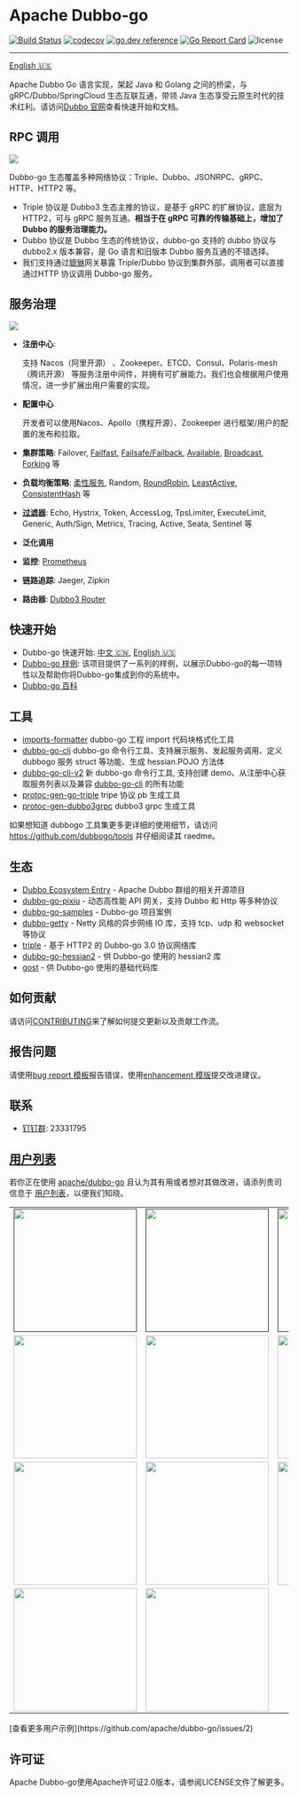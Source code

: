 # Apache Dubbo-go

[![Build Status](https://github.com/apache/dubbo-go/workflows/CI/badge.svg)](https://travis-ci.org/apache/dubbo-go)
[![codecov](https://codecov.io/gh/apache/dubbo-go/branch/master/graph/badge.svg)](https://codecov.io/gh/apache/dubbo-go)
[![go.dev reference](https://img.shields.io/badge/go.dev-reference-007d9c?logo=go&logoColor=white&style=flat-square)](https://pkg.go.dev/github.com/apache/dubbo-go?tab=doc)
[![Go Report Card](https://goreportcard.com/badge/github.com/apache/dubbo-go)](https://goreportcard.com/report/github.com/apache/dubbo-go)
![license](https://img.shields.io/badge/license-Apache--2.0-green.svg)

---

[English 🇺🇸](./README.md)

Apache Dubbo Go 语言实现，架起 Java 和 Golang 之间的桥梁，与 gRPC/Dubbo/SpringCloud 生态互联互通，带领 Java 生态享受云原生时代的技术红利。请访问[Dubbo 官网](https://dubbo.apache.org/zh/docs/languages/golang/)查看快速开始和文档。

## RPC 调用

![](https://dubbogo.github.io/img/dubbogo-3.0-invocation.png)

Dubbo-go 生态覆盖多种网络协议：Triple、Dubbo、JSONRPC、gRPC、HTTP、HTTP2 等。

- Triple 协议是 Dubbo3 生态主推的协议，是基于 gRPC 的扩展协议，底层为HTTP2，可与 gRPC 服务互通。**相当于在 gRPC 可靠的传输基础上，增加了 Dubbo 的服务治理能力。**
- Dubbo 协议是 Dubbo 生态的传统协议，dubbo-go 支持的 dubbo 协议与dubbo2.x 版本兼容，是 Go 语言和旧版本 Dubbo 服务互通的不错选择。
- 我们支持通过[貔貅](https://github.com/apache/dubbo-go-pixiu)网关暴露 Triple/Dubbo 协议到集群外部，调用者可以直接通过HTTP 协议调用 Dubbo-go 服务。

## 服务治理

![](https://dubbogo.github.io/img/devops.png)

- **注册中心**: 

  支持 Nacos（阿里开源） 、Zookeeper、ETCD、Consul、Polaris-mesh（腾讯开源） 等服务注册中间件，并拥有可扩展能力。我们也会根据用户使用情况，进一步扩展出用户需要的实现。

- **配置中心**

  开发者可以使用Nacos、Apollo（携程开源）、Zookeeper 进行框架/用户的配置的发布和拉取。

- **集群策略**: Failover, [Failfast](https://github.com/apache/dubbo-go/pull/140), [Failsafe/Failback](https://github.com/apache/dubbo-go/pull/136), [Available](https://github.com/apache/dubbo-go/pull/155), [Broadcast](https://github.com/apache/dubbo-go/pull/158), [Forking](https://github.com/apache/dubbo-go/pull/161) 等

- **负载均衡策略**: [柔性服务](https://github.com/apache/dubbo-go/pull/1649), Random, [RoundRobin](https://github.com/apache/dubbo-go/pull/66), [LeastActive](https://github.com/apache/dubbo-go/pull/65), [ConsistentHash](https://github.com/apache/dubbo-go/pull/261) 等

- [**过滤器**](./filter): Echo, Hystrix, Token, AccessLog, TpsLimiter, ExecuteLimit, Generic, Auth/Sign, Metrics, Tracing, Active, Seata, Sentinel 等

- **泛化调用**

- **监控**: [Prometheus](https://github.com/apache/dubbo-go/pull/342)

- **链路追踪**: Jaeger, Zipkin

- **路由器**: [Dubbo3 Router](https://github.com/apache/dubbo-go/pull/1187)

## 快速开始

- Dubbo-go 快速开始: [中文 🇨🇳](https://dubbogo.github.io/zh-cn/docs/user/quickstart/3.0/quickstart_triple.html), [English 🇺🇸](https://dubbogo.github.io/en-us/docs/user/quickstart/3.0/quickstart_triple.html)
- [Dubbo-go 样例](https://github.com/apache/dubbo-go-samples): 该项目提供了一系列的样例，以展示Dubbo-go的每一项特性以及帮助你将Dubbo-go集成到你的系统中。
- [Dubbo-go 百科](https://github.com/apache/dubbo-go/wiki)

## 工具

  * [imports-formatter](https://github.com/dubbogo/tools/blob/master/cmd/imports-formatter/main.go) dubbo-go 工程 import 代码块格式化工具
  * [dubbo-go-cli](https://github.com/dubbogo/tools/blob/master/cmd/dubbogo-cli/main.go) dubbo-go 命令行工具、支持展示服务、发起服务调用、定义 dubbogo 服务 struct 等功能、生成 hessian.POJO 方法体
  * [dubbo-go-cli-v2](https://github.com/dubbogo/tools/blob/master/cmd/dubbogo-cli-v2/main.go) 新 dubbo-go 命令行工具, 支持创建 demo、从注册中心获取服务列表以及兼容 [dubbo-go-cli](https://github.com/dubbogo/tools/blob/master/cmd/dubbogo-cli/main.go) 的所有功能
  * [protoc-gen-go-triple](https://github.com/dubbogo/tools/blob/master/cmd/protoc-gen-go-triple/main.go) tripe 协议 pb 生成工具
  * [protoc-gen-dubbo3grpc](https://github.com/dubbogo/tools/blob/master/cmd/protoc-gen-dubbo3grpc/main.go) dubbo3 grpc 生成工具

如果想知道 dubbogo 工具集更多更详细的使用细节，请访问 https://github.com/dubbogo/tools 并仔细阅读其 raedme。

## 生态

* [Dubbo Ecosystem Entry](https://github.com/apache?utf8=%E2%9C%93&q=dubbo&type=&language=) - Apache Dubbo 群组的相关开源项目
* [dubbo-go-pixiu](https://github.com/apache/dubbo-go-pixiu) - 动态高性能 API 网关，支持 Dubbo 和 Http 等多种协议
* [dubbo-go-samples](https://github.com/apache/dubbo-go-samples) - Dubbo-go 项目案例
* [dubbo-getty](https://github.com/apache/dubbo-getty) - Netty 风格的异步网络 IO 库，支持 tcp、udp 和 websocket 等协议
* [triple](https://github.com/dubbogo/triple) - 基于 HTTP2 的 Dubbo-go 3.0 协议网络库
* [dubbo-go-hessian2](https://github.com/apache/dubbo-go-hessian2) - 供 Dubbo-go 使用的 hessian2 库
* [gost](https://github.com/dubbogo/gost) - 供 Dubbo-go 使用的基础代码库

## 如何贡献

请访问[CONTRIBUTING](./CONTRIBUTING.md)来了解如何提交更新以及贡献工作流。

## 报告问题

请使用[bug report 模板](issues/new?template=bug-report.md)报告错误，使用[enhancement 模版](issues/new?template=enhancement.md)提交改进建议。

## 联系

- [钉钉群](https://www.dingtalk.com/): 23331795

## [用户列表](https://github.com/apache/dubbo-go/issues/2)

若你正在使用 [apache/dubbo-go](https://github.com/apache/dubbo-go) 且认为其有用或者想对其做改进，请添列贵司信息于 [用户列表](https://github.com/apache/dubbo-go/issues/2)，以便我们知晓。

<div>
<table>
  <tbody>
  <tr></tr>
    <tr>
      <td align="center"  valign="middle">
        <a href="" target="_blank">
          <img width="222px"  src="https://pic.c-ctrip.com/common/c_logo2013.png">
        </a>
      </td>
      <td align="center"  valign="middle">
        <a href="" target="_blank">
          <img width="222px"  src="https://user-images.githubusercontent.com/52339367/84628582-80512200-af1b-11ea-945a-c6b4b9ad31f2.png">
        </a>
      </td>
      <td align="center"  valign="middle">
        <a href="" target="_blank">
          <img width="222px"  src="https://mosn.io/images/community/tuya.png">
        </a>
      </td>
      <td align="center"  valign="middle">
        <a href="https://github.com/mosn" target="_blank">
          <img width="222px"  src="https://raw.githubusercontent.com/mosn/community/master/icons/png/mosn-labeled-horizontal.png">
        </a>
      </td>
      <td align="center"  valign="middle">
        <a href="" target="_blank">
          <img width="222px"  src="https://festatic.estudy.cn/assets/xhx-web/layout/logo.png">
        </a>
      </td>
    </tr>
    <tr></tr>
    <tr>
      <td align="center"  valign="middle">
        <a href="http://www.j.cn" target="_blank">
          <img width="222px"  src="http://image.guang.j.cn/bbs/imgs/home/pc/icon_8500.png">
        </a>
      </td>
      <td align="center"  valign="middle">
        <a href="https://www.genshuixue.com/" target="_blank">
          <img width="222px"  src="https://i.gsxcdn.com/0cms/d/file/content/2020/02/5e572137d7d94.png">
        </a>
      </td>
      <td align="center"  valign="middle">
        <a href="http://www.51h5.com" target="_blank">
          <img width="222px"  src="https://fs-ews.51h5.com/common/hw_220_black.png">
        </a>
      </td>
      <td align="center"  valign="middle">
        <a href="https://www.zto.com" target="_blank">
          <img width="222px"  src="https://fscdn.zto.com/fs8/M02/B2/E4/wKhBD1-8o52Ae3GnAAASU3r62ME040.png">
        </a>
      </td>
      <td align="center"  valign="middle">
        <a href="https://www.icsoc.net/" target="_blank">
          <img width="222px"  src="https://oss.icsoc.net/icsoc-ekt-test-files/icsoc.png">
        </a>
      </td>
    </tr>
    <tr></tr>
    <tr>
      <td align="center"  valign="middle">
        <a href="http://www.mgtv.com" target="_blank">
          <img width="222px"  src="https://ugc.hitv.com/platform_oss/F6077F1AA82542CDBDD88FD518E6E727.png">
        </a>
      </td>
	    <td align="center"  valign="middle">
        <a href="http://www.dmall.com" target="_blank">
          <img width="222px"  src="https://mosn.io/images/community/duodian.png">
        </a>
      </td>
      <td align="center"  valign="middle">
        <a href="http://www.ruubypay.com" target="_blank">
           <img width="222px"  src="http://website.ruubypay.com/wifi/image/line5.png">
        </a>
      </td>
      <td align="center"  valign="middle">
        <a href="https://www.dingtalk.com" target="_blank">
           <img width="222px"  src="https://gw.alicdn.com/tfs/TB1HPATMrrpK1RjSZTEXXcWAVXa-260-74.png">
        </a>
      </td>
      <td align="center"  valign="middle">
          <a href="https://www.autohome.com.cn" target="_blank">
             <img width="222px"  src="https://avatars.githubusercontent.com/u/18279051?s=200&v=4">
          </a>
      </td>       
    </tr>
    <tr></tr>
    <tr>
      <td align="center"  valign="middle">
        <a href="https://www.mi.com/" target="_blank">
          <img width="222px"  src="https://s02.mifile.cn/assets/static/image/logo-mi2.png">
        </a>
      </td>  
      <td align="center"  valign="middle">
        <a href="https://opayweb.com/" target="_blank">
          <img width="222px"  src="https://open.opayweb.com/static/img/logo@2x.35c6fe4c.jpg">
        </a>
      </td>  
    </tr>
    <tr></tr>
  </tbody>
</table>
</div>
[查看更多用户示例](https://github.com/apache/dubbo-go/issues/2)

## 许可证

Apache Dubbo-go使用Apache许可证2.0版本，请参阅LICENSE文件了解更多。
